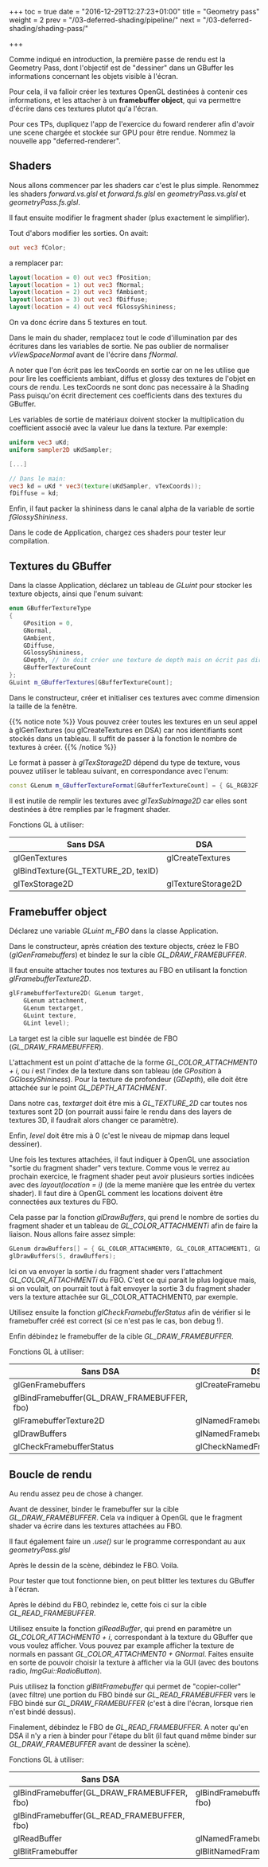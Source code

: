 +++
toc = true
date = "2016-12-29T12:27:23+01:00"
title = "Geometry pass"
weight = 2
prev = "/03-deferred-shading/pipeline/"
next = "/03-deferred-shading/shading-pass/"

+++

Comme indiqué en introduction, la première passe de rendu est la Geometry Pass, dont l'objectif est de "dessiner" dans un GBuffer les informations concernant les objets visible à l'écran.

Pour cela, il va falloir créer les textures OpenGL destinées à contenir ces informations, et les attacher à un **framebuffer object**, qui va permettre d'écrire dans ces textures plutot qu'a l'écran.

Pour ces TPs, dupliquez l'app de l'exercice du foward renderer afin d'avoir une scene chargée et stockée sur GPU pour être rendue.
Nommez la nouvelle app "deferred-renderer".

## Shaders

Nous allons commencer par les shaders car c'est le plus simple.
Renommez les shaders *forward.vs.glsl* et *forward.fs.glsl* en *geometryPass.vs.glsl* et *geometryPass.fs.glsl*.

Il faut ensuite modifier le fragment shader (plus exactement le simplifier).

Tout d'abors modifier les sorties. On avait:

```glsl
out vec3 fColor;
```

a remplacer par:

```glsl
layout(location = 0) out vec3 fPosition;
layout(location = 1) out vec3 fNormal;
layout(location = 2) out vec3 fAmbient;
layout(location = 3) out vec3 fDiffuse;
layout(location = 4) out vec4 fGlossyShininess;
```

On va donc écrire dans 5 textures en tout.

Dans le main du shader, remplacez tout le code d'illumination par des écritures dans les variables de sortie. Ne pas oublier de normaliser *vViewSpaceNormal* avant de l'écrire dans *fNormal*.

A noter que l'on écrit pas les texCoords en sortie car on ne les utilise que pour lire les coefficients ambiant, diffus et glossy des textures de l'objet en cours de rendu. Les texCoords ne sont donc pas necessaire à la Shading Pass puisqu'on écrit directement ces coefficients dans des textures du GBuffer.

Les variables de sortie de matériaux doivent stocker la multiplication du coefficient associé avec la valeur lue dans la texture. Par exemple:

```glsl
uniform vec3 uKd;
uniform sampler2D uKdSampler;

[...]

// Dans le main:
vec3 kd = uKd * vec3(texture(uKdSampler, vTexCoords));
fDiffuse = kd;
```

Enfin, il faut packer la shininess dans le canal alpha de la variable de sortie *fGlossyShininess*.

Dans le code de Application, chargez ces shaders pour tester leur compilation.

## Textures du GBuffer

Dans la classe Application, déclarez un tableau de *GLuint* pour stocker les texture objects, ainsi que l'enum suivant:

```cpp
enum GBufferTextureType
{
    GPosition = 0,
    GNormal,
    GAmbient,
    GDiffuse,
    GGlossyShininess,
    GDepth, // On doit créer une texture de depth mais on écrit pas directement dedans dans le FS. OpenGL le fait pour nous (et l'utilise).
    GBufferTextureCount
};
GLuint m_GBufferTextures[GBufferTextureCount];
```

Dans le constructeur, créer et initialiser ces textures avec comme dimension la taille de la fenêtre.

{{% notice note %}}
Vous pouvez créer toutes les textures en un seul appel à glGenTextures (ou glCreateTextures en DSA) car nos identifiants sont stockés dans un tableau. Il suffit de passer à la fonction le nombre de textures à créer.
{{% /notice %}}

Le format à passer à *glTexStorage2D* dépend du type de texture, vous pouvez utiliser le tableau suivant, en correspondance avec l'enum:

```cpp
const GLenum m_GBufferTextureFormat[GBufferTextureCount] = { GL_RGB32F, GL_RGB32F, GL_RGB32F, GL_RGB32F, GL_RGBA32F, GL_DEPTH_COMPONENT32F };
```

Il est inutile de remplir les textures avec *glTexSubImage2D* car elles sont destinées à être remplies par le fragment shader.

Fonctions GL à utiliser:

| Sans DSA                             | DSA |
| ------------------------------------ | ----------- |
| glGenTextures                         | glCreateTextures |
| glBindTexture(GL_TEXTURE_2D, texID) | |
| glTexStorage2D                    | glTextureStorage2D |

## Framebuffer object

Déclarez une variable *GLuint m_FBO* dans la classe Application.

Dans le constructeur, après création des texture objects, créez le FBO (*glGenFramebuffers*) et bindez le sur la cible *GL_DRAW_FRAMEBUFFER*.

Il faut ensuite attacher toutes nos textures au FBO en utilisant la fonction *glFramebufferTexture2D*.

```cpp
glFramebufferTexture2D( GLenum target,
    GLenum attachment,
    GLenum textarget,
    GLuint texture,
    GLint level);
```

La target est la cible sur laquelle est bindée de FBO (*GL_DRAW_FRAMEBUFFER*).

L'attachment est un point d'attache de la forme *GL_COLOR_ATTACHMENT0 + i*, ou *i* est l'index de la texture dans son tableau (de *GPosition* à *GGlossyShininess*).
Pour la texture de profondeur (*GDepth*), elle doit être attachée sur le point *GL_DEPTH_ATTACHMENT*.

Dans notre cas, *textarget* doit être mis à *GL_TEXTURE_2D* car toutes nos textures sont 2D (on pourrait aussi faire le rendu dans des layers de textures 3D, il faudrait alors changer ce paramètre).

Enfin, *level* doit être mis à 0 (c'est le niveau de mipmap dans lequel dessiner).

Une fois les textures attachées, il faut indiquer à OpenGL une association "sortie du fragment shader" vers texture.
Comme vous le verrez au prochain exercice, le fragment shader peut avoir plusieurs sorties indicées avec des *layout(location = i)* (de la meme manière que les entrée du vertex shader).
Il faut dire à OpenGL comment les locations doivent être connectées aux textures du FBO.

Cela passe par la fonction *glDrawBuffers*, qui prend le nombre de sorties du fragment shader et un tableau de *GL_COLOR_ATTACHMENTi* afin de faire la liaison. Nous allons faire assez simple:

```cpp
GLenum drawBuffers[] = { GL_COLOR_ATTACHMENT0, GL_COLOR_ATTACHMENT1, GL_COLOR_ATTACHMENT2, GL_COLOR_ATTACHMENT3, GL_COLOR_ATTACHMENT4 };
glDrawBuffers(5, drawBuffers);
```

Ici on va envoyer la sortie *i* du fragment shader vers l'attachment *GL_COLOR_ATTACHMENTi* du FBO.
C'est ce qui parait le plus logique mais, si on voulait, on pourrait tout à fait envoyer la sortie 3 du fragment shader vers la texture attachée sur GL_COLOR_ATTACHMENT0, par exemple.

Utilisez ensuite la fonction *glCheckFramebufferStatus* afin de vérifier si le framebuffer créé est correct (si ce n'est pas le cas, bon debug !).

Enfin débindez le framebuffer de la cible *GL_DRAW_FRAMEBUFFER*.

Fonctions GL à utiliser:

| Sans DSA                             | DSA |
| ------------------------------------ | ----------- |
| glGenFramebuffers                         | glCreateFramebuffers |
| glBindFramebuffer(GL_DRAW_FRAMEBUFFER, fbo) | |
| glFramebufferTexture2D                    | glNamedFramebufferTexture |
| glDrawBuffers | glNamedFramebufferDrawBuffers |
| glCheckFramebufferStatus | glCheckNamedFramebufferStatus |

## Boucle de rendu

Au rendu assez peu de chose à changer.

Avant de dessiner, binder le framebuffer sur la cible *GL_DRAW_FRAMEBUFFER*. Cela va indiquer à OpenGL que le fragment shader va écrire dans les textures attachées au FBO.

Il faut également faire un *.use()* sur le programme correspondant au aux *geometryPass.glsl*

Après le dessin de la scène, débindez le FBO. Voila.

Pour tester que tout fonctionne bien, on peut blitter les textures du GBuffer à l'écran.

Après le débind du FBO, rebindez le, cette fois ci sur la cible *GL_READ_FRAMEBUFFER*.

Utilisez ensuite la fonction *glReadBuffer*, qui prend en paramètre un *GL_COLOR_ATTACHMENT0 + i*, correspondant à la texture du GBuffer que vous voulez afficher. Vous pouvez par example afficher la texture de normals en passant *GL_COLOR_ATTACHMENT0 + GNormal*. Faites ensuite en sorte de pouvoir choisir la texture à afficher via la GUI (avec des boutons radio, *ImgGui::RadioButton*).

Puis utilisez la fonction *glBlitFramebuffer* qui permet de "copier-coller" (avec filtre) une portion du FBO bindé sur *GL_READ_FRAMEBUFFER* vers le FBO bindé sur *GL_DRAW_FRAMEBUFFER* (c'est à dire l'écran, lorsque rien n'est bindé dessus).

Finalement, débindez le FBO de *GL_READ_FRAMEBUFFER*. A noter qu'en DSA il n'y a rien à binder pour l'étape du blit (il faut quand même binder sur *GL_DRAW_FRAMEBUFFER* avant de dessiner la scène).

Fonctions GL à utiliser:

| Sans DSA                             | DSA |
| ------------------------------------ | ----------- |
| glBindFramebuffer(GL_DRAW_FRAMEBUFFER, fbo) | glBindFramebuffer(GL_DRAW_FRAMEBUFFER, fbo) |
| glBindFramebuffer(GL_READ_FRAMEBUFFER, fbo)  |  |
| glReadBuffer | glNamedFramebufferReadBuffer |
| glBlitFramebuffer | glBlitNamedFramebuffer |
